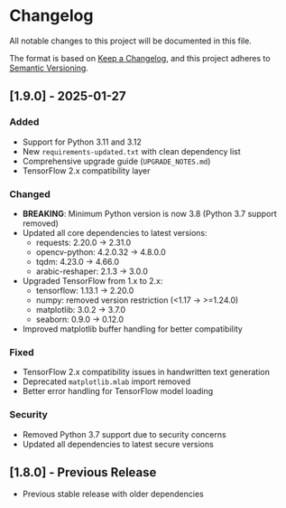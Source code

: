 # Changelog

All notable changes to this project will be documented in this file.

The format is based on [Keep a Changelog](https://keepachangelog.com/en/1.0.0/),
and this project adheres to [Semantic Versioning](https://semver.org/spec/v2.0.0.html).

## [1.9.0] - 2025-01-27

### Added
- Support for Python 3.11 and 3.12
- New `requirements-updated.txt` with clean dependency list
- Comprehensive upgrade guide (`UPGRADE_NOTES.md`)
- TensorFlow 2.x compatibility layer

### Changed
- **BREAKING**: Minimum Python version is now 3.8 (Python 3.7 support removed)
- Updated all core dependencies to latest versions:
  - requests: 2.20.0 → 2.31.0
  - opencv-python: 4.2.0.32 → 4.8.0.0
  - tqdm: 4.23.0 → 4.66.0
  - arabic-reshaper: 2.1.3 → 3.0.0
- Upgraded TensorFlow from 1.x to 2.x:
  - tensorflow: 1.13.1 → 2.20.0
  - numpy: removed version restriction (<1.17 → >=1.24.0)
  - matplotlib: 3.0.2 → 3.7.0
  - seaborn: 0.9.0 → 0.12.0
- Improved matplotlib buffer handling for better compatibility

### Fixed
- TensorFlow 2.x compatibility issues in handwritten text generation
- Deprecated `matplotlib.mlab` import removed
- Better error handling for TensorFlow model loading

### Security
- Removed Python 3.7 support due to security concerns
- Updated all dependencies to latest secure versions

## [1.8.0] - Previous Release
- Previous stable release with older dependencies